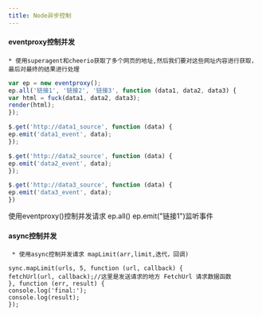 ```yaml
---
title: Node异步控制
---
```


#### eventproxy控制并发
    * 使用superagent和cheerio获取了多个网页的地址,然后我们要对这些网址内容进行获取，最后对最终的结果进行处理
   ```javascript
var ep = new eventproxy();
ep.all('链接1', '链接2', '链接3', function (data1, data2, data3) {
  var html = fuck(data1, data2, data3);
  render(html);
});

$.get('http://data1_source', function (data) {
  ep.emit('data1_event', data);
  });

$.get('http://data2_source', function (data) {
  ep.emit('data2_event', data);
  });

$.get('http://data3_source', function (data) {
  ep.emit('data3_event', data);
  })
```
使用eventproxy()控制并发请求 ep.all() ep.emit("链接1")监听事件 

#### async控制并发
     * 使用async控制并发请求 mapLimit(arr,limit,迭代，回调)   
     
   ```javascripta
sync.mapLimit(urls, 5, function (url, callback) {
  fetchUrl(url, callback);//这里是发送请求的地方 FetchUrl 请求数据函数
}, function (err, result) {
  console.log('final:');
  console.log(result);
});
```